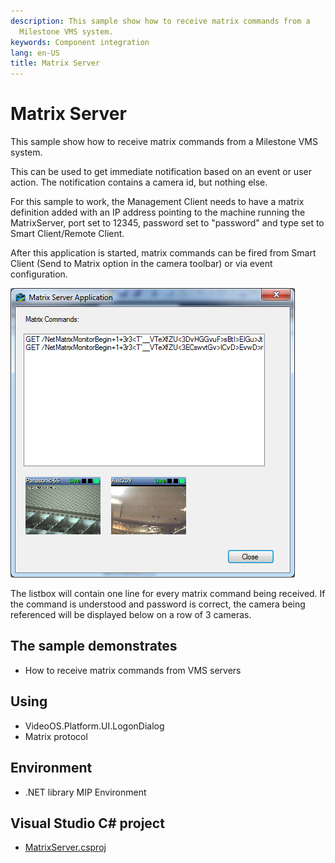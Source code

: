 ```yaml
---
description: This sample show how to receive matrix commands from a
  Milestone VMS system.
keywords: Component integration
lang: en-US
title: Matrix Server
---
```


# Matrix Server

This sample show how to receive matrix commands from a Milestone VMS
system.

This can be used to get immediate notification based on an event or user
action. The notification contains a camera id, but nothing else.

For this sample to work, the Management Client needs to have a matrix
definition added with an IP address pointing to the machine running the
MatrixServer, port set to 12345, password set to \"password\" and type
set to Smart Client/Remote Client.

After this application is started, matrix commands can be fired from
Smart Client (Send to Matrix option in the camera toolbar) or via event configuration.

![](MatrixServer.png)

The listbox will contain one line for every matrix command being
received. If the command is understood and password is correct, the
camera being referenced will be displayed below on a row of 3 cameras.

## The sample demonstrates

-   How to receive matrix commands from VMS servers

## Using

-   VideoOS.Platform.UI.LogonDialog
-   Matrix protocol

## Environment

-   .NET library MIP Environment

## Visual Studio C\# project

-   [MatrixServer.csproj](javascript:openLink('..\\\\ComponentSamples\\\\MatrixServer\\\\MatrixServer.csproj');)
